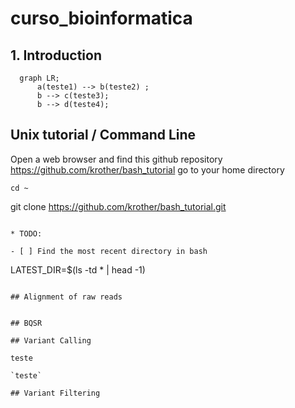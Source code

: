 # curso_bioinformatica

## 1. Introduction

```mermaid
  graph LR;
      a(teste1) --> b(teste2) ;
      b --> c(teste3);
      b --> d(teste4);
```

## Unix tutorial / Command Line 
Open a web browser and find this github repository https://github.com/krother/bash_tutorial
go to your home directory 
```
cd ~
```
git clone https://github.com/krother/bash_tutorial.git
```

* TODO: 

- [ ] Find the most recent directory in bash

```
LATEST_DIR=$(ls -td * | head -1)
```

## Alignment of raw reads


## BQSR

## Variant Calling

teste

`teste`

## Variant Filtering


